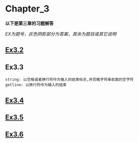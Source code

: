 # Chapter_3

**以下是第三章的习题解答**

*EX为题号，灰色阴影部分为答案，其余为题目或其它说明*

## [Ex3.2](./ex3_2.cpp)

## Ex3.3
```
string: 以空格或者换行符作为输入的结束标志,并忽略字符串前面的空字符
getline: 以换行符作为输入的结束
```

## [Ex3.4](./ex3_4.cpp)

## [Ex3.5](./ex3_5.cpp)

## [Ex3.6](./ex3_6.cpp)
